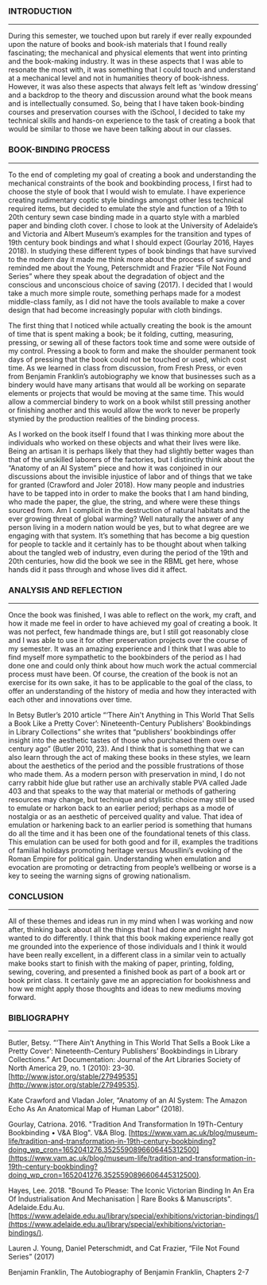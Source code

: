 ﻿### INTRODUCTION

___

During this semester, we touched upon but rarely if ever really expounded upon the nature of books and book-ish materials that I found really fascinating; the mechanical and physical elements that went into printing and the book-making industry. It was in these aspects that I was able to resonate the most with, it was something that I could touch and understand at a mechanical level and not in humanities theory of book-ishness. However, it was also these aspects that always felt left as ‘window dressing’ and a backdrop to the theory and discussion around what the book means and is intellectually consumed. So, being that I have taken book-binding courses and preservation courses with the iSchool, I decided to take my technical skills and hands-on experience to the task of creating a book that would be similar to those we have been talking about in our classes.

### BOOK-BINDING PROCESS

___

To the end of completing my goal of creating a book and understanding the mechanical constraints of the book and bookbinding process, I first had to choose the style of book that I would wish to emulate. I have experience creating rudimentary coptic style bindings amongst other less technical required items, but decided to emulate the style and function of a 19th to 20th century sewn case binding made in a quarto style with a marbled paper and binding cloth cover. I chose to look at the University of Adelaide’s and Victoria and Albert Museum’s examples for the transition and types of 19th century book bindings and what I should expect (Gourlay 2016, Hayes 2018). In studying these different types of book bindings that have survived to the modern day it made me think more about the process of saving and reminded me about the Young, Peterschmidt and Frazier “File Not Found Series” where they speak about the degradation of object and the conscious and unconscious choice of saving (2017). I decided that I would take a much more simple route, something perhaps made for a modest middle-class family, as I did not have the tools available to make a cover design that had become increasingly popular with cloth bindings.

  

The first thing that I noticed while actually creating the book is the amount of time that is spent making a book; be it folding, cutting, measuring, pressing, or sewing all of these factors took time and some were outside of my control. Pressing a book to form and make the shoulder permanent took days of pressing that the book could not be touched or used, which cost time. As we learned in class from discussion, from Fresh Press, or even from Benjamin Franklin’s autobiography we know that businesses such as a bindery would have many artisans that would all be working on separate elements or projects that would be moving at the same time. This would allow a commercial bindery to work on a book whilst still pressing another or finishing another and this would allow the work to never be properly stymied by the production realities of the binding process.

  

As I worked on the book itself I found that I was thinking more about the individuals who worked on these objects and what their lives were like. Being an artisan it is perhaps likely that they had slightly better wages than that of the unskilled laborers of the factories, but I distinctly think about the “Anatomy of an AI System” piece and how it was conjoined in our discussions about the invisible injustice of labor and of things that we take for granted (Crawford and Joler 2018). How many people and industries have to be tapped into in order to make the books that I am hand binding, who made the paper, the glue, the string, and where were these things sourced from. Am I complicit in the destruction of natural habitats and the ever growing threat of global warming? Well naturally the answer of any person living in a modern nation would be yes, but to what degree are we engaging with that system. It’s something that has become a big question for people to tackle and it certainly has to be thought about when talking about the tangled web of industry, even during the period of the 19th and 20th centuries, how did the book we see in the RBML get here, whose hands did it pass through and whose lives did it affect.

  

### ANALYSIS AND REFLECTION

___

Once the book was finished, I was able to reflect on the work, my craft, and how it made me feel in order to have achieved my goal of creating a book. It was not perfect, few handmade things are, but I still got reasonably close and I was able to use it for other preservation projects over the course of my semester. It was an amazing experience and I think that I was able to find myself more sympathetic to the bookbinders of the period as I had done one and could only think about how much work the actual commercial process must have been. Of course, the creation of the book is not an exercise for its own sake, it has to be applicable to the goal of the class, to offer an understanding of the history of media and how they interacted with each other and innovations over time.

  

In Betsy Butler’s 2010 article “‘There Ain't Anything in This World That Sells a Book Like a Pretty Cover’: Nineteenth-Century Publishers' Bookbindings in Library Collections” she writes that “publishers’ bookbindings offer insight into the aesthetic tastes of those who purchased them over a century ago” (Butler 2010, 23). And I think that is something that we can also learn through the act of making these books in these styles, we learn about the aesthetics of the period and the possible frustrations of those who made them. As a modern person with preservation in mind, I do not carry rabbit hide glue but rather use an archivally stable PVA called Jade 403 and that speaks to the way that material or methods of gathering resources may change, but technique and stylistic choice may still be used to emulate or harkon back to an earlier period; perhaps as a mode of nostalgia or as an aesthetic of perceived quality and value. That idea of emulation or harkening back to an earlier period is something that humans do all the time and it has been one of the foundational tenets of this class. This emulation can be used for both good and for ill, examples the traditions of familial holidays promoting heritage versus Mousllini’s evoking of the Roman Empire for political gain. Understanding when emulation and evocation are promoting or detracting from people’s wellbeing or worse is a key to seeing the warning signs of growing nationalism.  

### CONCLUSION

___

All of these themes and ideas run in my mind when I was working and now after, thinking back about all the things that I had done and might have wanted to do differently. I think that this book making experience really got me grounded into the experience of those individuals and I think it would have been really excellent, in a different class in a similar vein to actually make books start to finish with the making of paper, printing, folding, sewing, covering, and presented a finished book as part of a book art or book print class. It certainly gave me an appreciation for bookishness and how we might apply those thoughts and ideas to new mediums moving forward.

  

### BIBLIOGRAPHY

___

  

Butler, Betsy. “‘There Ain’t Anything in This World That Sells a Book Like a Pretty Cover’: Nineteenth-Century Publishers’ Bookbindings in Library Collections.” Art Documentation: Journal of the Art Libraries Society of North America 29, no. 1 (2010): 23–30. [http://www.jstor.org/stable/27949535](http://www.jstor.org/stable/27949535).

  

Kate Crawford and Vladan Joler, “Anatomy of an AI System: The Amazon Echo As An Anatomical Map of Human Labor” (2018).

  

Gourlay, Catriona. 2016. "Tradition And Transformation In 19Th-Century Bookbinding • V&A Blog". V&A Blog. [https://www.vam.ac.uk/blog/museum-life/tradition-and-transformation-in-19th-century-bookbinding?doing_wp_cron=1652041276.3525590896606445312500](https://www.vam.ac.uk/blog/museum-life/tradition-and-transformation-in-19th-century-bookbinding?doing_wp_cron=1652041276.3525590896606445312500).

  

Hayes, Lee. 2018. "Bound To Please: The Iconic Victorian Binding In An Era Of Industrialisation And Mechanisation | Rare Books & Manuscripts". Adelaide.Edu.Au. [https://www.adelaide.edu.au/library/special/exhibitions/victorian-bindings/](https://www.adelaide.edu.au/library/special/exhibitions/victorian-bindings/).

  

Lauren J. Young, Daniel Peterschmidt, and Cat Frazier, “File Not Found Series” (2017)

  

Benjamin Franklin, The Autobiography of Benjamin Franklin, Chapters 2-7
